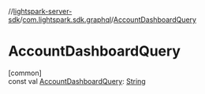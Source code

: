 //[lightspark-server-sdk](../../index.md)/[com.lightspark.sdk.graphql](index.md)/[AccountDashboardQuery](-account-dashboard-query.md)

# AccountDashboardQuery

[common]\
const val [AccountDashboardQuery](-account-dashboard-query.md): [String](https://kotlinlang.org/api/latest/jvm/stdlib/kotlin/-string/index.html)
